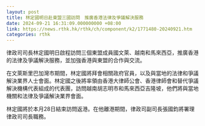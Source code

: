 ```yaml
---
layout: post
title: 林定國明日赴東盟三國訪問　推廣香港法律及爭議解決服務
date: 2024-09-21 16:31:09.000000000 +08:00
link: https://news.rthk.hk/rthk/ch/component/k2/1771480-20240921.htm
categories: rthk
---
```


律政司司長林定國明日啟程訪問三個東盟成員國文萊、越南和馬來西亞，推廣香港的法律及爭議解決服務，並加強香港與東盟的合作與交流。

在文萊斯里巴加灣市期間，林定國將拜會相關政府官員，以及與當地的法律和爭議解決業界人士會面。林定國之後將率領由香港大律師公會、香港律師會和替代爭議解決機構代表組成的代表團，訪問越南胡志明市和馬來西亞吉隆坡，他們將與當地機關和法律及爭議解決業界會面。

林定國將於本月28日結束訪問返港。在他離港期間，律政司副司長張國鈞將署理律政司司長職務。
